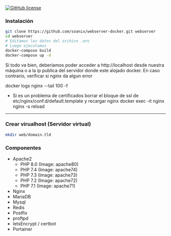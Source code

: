 [![GitHub license](https://img.shields.io/badge/license-Apache-green.svg)](http://git.kaido.ovh/Kido/Deskofus/raw/master/license)


### Instalación

```bash
git clone https://github.com/soanix/webserver-docker.git webserver
cd webserver
# Editamos los datos del archivo .env
# Luego ejecutamos
docker-compose build
docker-compose up -d

```

Si todo va bien, deberíamos poder acceder a http://localhost desde nuestra máquina o a la ip publica del servidor donde este alojado docker.
En caso contrario, verificar si nginx da algun error

docker logs nginx --tail 100 -f

* Si es un problema de certificados borrar el bloque de ssl de etc/nginx/conf.d/default.template y recargar nginx docker exec -it nginx nginx -s reload

---

### Crear virualhost (Servidor virtual)

```bash
mkdir web/domain.tld
```

### Componentes

- Apache2
  - PHP 8.0 (Image: apache80)
  - PHP 7.4 (Image: apache74)
  - PHP 7.3 (Image: apache73)
  - PHP 7.2 (Image: apache72)
  - PHP 7.1 (Image: apache71)
- Nginx
- MariaDB
- Mysql
- Redis
- Postfix
- proftpd
- letsEncrypt / certbot
- Portainer
